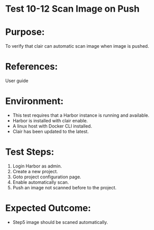 Test 10-12  Scan Image on Push
=======

# Purpose:
To verify that clair can automatic scan image when image is pushed.

# References:
User guide

# Environment:
* This test requires that a Harbor instance is running and available.
* Harbor is installed with clair enable.
* A linux host with Docker CLI installed.
* Clair has been updated to the latest.

# Test Steps:
1. Login Harbor as admin.
2. Create a new project.
3. Goto project configuration page.
4. Enable automatically scan.
5. Push an image not scanned before to the project.

# Expected Outcome:
* Step5 image should be scaned automatically.


